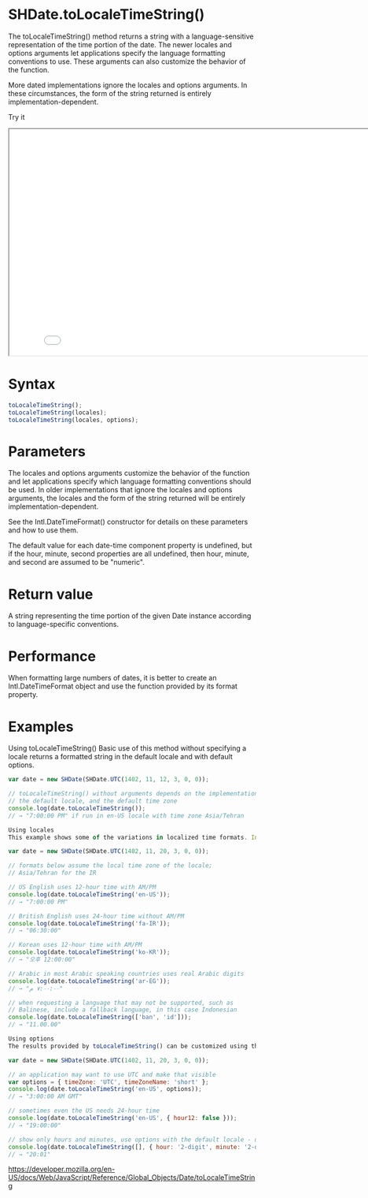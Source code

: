 # SHDate.toLocaleTimeString()

The toLocaleTimeString() method returns a string with a language-sensitive representation of the time portion of the date. The newer locales and options arguments let applications specify the language formatting conventions to use. These arguments can also customize the behavior of the function.

More dated implementations ignore the locales and options arguments. In these circumstances, the form of the string returned is entirely implementation-dependent.

Try it

<iframe style="width: 830px; height: 460px;" src="/SHDateTime-js/examples/live.html?function=toLocaleTimeString" title="MDN Web Docs Interactive Example" loading="lazy"></iframe>
<br/>

# Syntax

```js
toLocaleTimeString();
toLocaleTimeString(locales);
toLocaleTimeString(locales, options);
```

# Parameters

The locales and options arguments customize the behavior of the function and let applications specify which language formatting conventions should be used. In older implementations that ignore the locales and options arguments, the locales and the form of the string returned will be entirely implementation-dependent.

See the Intl.DateTimeFormat() constructor for details on these parameters and how to use them.

The default value for each date-time component property is undefined, but if the hour, minute, second properties are all undefined, then hour, minute, and second are assumed to be "numeric".

# Return value

A string representing the time portion of the given Date instance according to language-specific conventions.

# Performance

When formatting large numbers of dates, it is better to create an Intl.DateTimeFormat object and use the function provided by its format property.

# Examples

Using toLocaleTimeString()
Basic use of this method without specifying a locale returns a formatted string in the default locale and with default options.

```js
var date = new SHDate(SHDate.UTC(1402, 11, 12, 3, 0, 0));

// toLocaleTimeString() without arguments depends on the implementation,
// the default locale, and the default time zone
console.log(date.toLocaleTimeString());
// → "7:00:00 PM" if run in en-US locale with time zone Asia/Tehran

Using locales
This example shows some of the variations in localized time formats. In order to get the format of the language used in the user interface of your application, make sure to specify that language (and possibly some fallback languages) using the locales argument:

var date = new SHDate(SHDate.UTC(1402, 11, 20, 3, 0, 0));

// formats below assume the local time zone of the locale;
// Asia/Tehran for the IR

// US English uses 12-hour time with AM/PM
console.log(date.toLocaleTimeString('en-US'));
// → "7:00:00 PM"

// British English uses 24-hour time without AM/PM
console.log(date.toLocaleTimeString('fa-IR'));
// → "06:30:00"

// Korean uses 12-hour time with AM/PM
console.log(date.toLocaleTimeString('ko-KR'));
// → "오후 12:00:00"

// Arabic in most Arabic speaking countries uses real Arabic digits
console.log(date.toLocaleTimeString('ar-EG'));
// → "٧:٠٠:٠٠ م"

// when requesting a language that may not be supported, such as
// Balinese, include a fallback language, in this case Indonesian
console.log(date.toLocaleTimeString(['ban', 'id']));
// → "11.00.00"

Using options
The results provided by toLocaleTimeString() can be customized using the options argument:

var date = new SHDate(SHDate.UTC(1402, 11, 20, 3, 0, 0));

// an application may want to use UTC and make that visible
var options = { timeZone: 'UTC', timeZoneName: 'short' };
console.log(date.toLocaleTimeString('en-US', options));
// → "3:00:00 AM GMT"

// sometimes even the US needs 24-hour time
console.log(date.toLocaleTimeString('en-US', { hour12: false }));
// → "19:00:00"

// show only hours and minutes, use options with the default locale - use an empty array
console.log(date.toLocaleTimeString([], { hour: '2-digit', minute: '2-digit' }));
// → "20:01"
```

https://developer.mozilla.org/en-US/docs/Web/JavaScript/Reference/Global_Objects/Date/toLocaleTimeString
